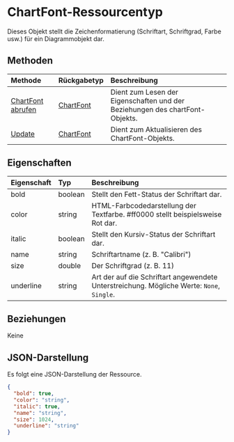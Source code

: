 # <a name="chartfont-resource-type"></a>ChartFont-Ressourcentyp

Dieses Objekt stellt die Zeichenformatierung (Schriftart, Schriftgrad, Farbe usw.) für ein Diagrammobjekt dar.


## <a name="methods"></a>Methoden

| Methode           | Rückgabetyp    |Beschreibung|
|:---------------|:--------|:----------|
|[ChartFont abrufen](../api/chartfont_get.md) | [ChartFont](chartfont.md) |Dient zum Lesen der Eigenschaften und der Beziehungen des chartFont-Objekts.|
|[Update](../api/chartfont_update.md) | [ChartFont](chartfont.md)    |Dient zum Aktualisieren des ChartFont-Objekts. |

## <a name="properties"></a>Eigenschaften
| Eigenschaft       | Typ    |Beschreibung|
|:---------------|:--------|:----------|
|bold|boolean|Stellt den Fett-Status der Schriftart dar.|
|color|string|HTML-Farbcodedarstellung der Textfarbe. #ff0000 stellt beispielsweise Rot dar.|
|italic|boolean|Stellt den Kursiv-Status der Schriftart dar.|
|name|string|Schriftartname (z. B. "Calibri")|
|size|double|Der Schriftgrad (z. B. 11)|
|underline|string|Art der auf die Schriftart angewendete Unterstreichung. Mögliche Werte: `None`, `Single`.|

## <a name="relationships"></a>Beziehungen
Keine


## <a name="json-representation"></a>JSON-Darstellung

Es folgt eine JSON-Darstellung der Ressource.

<!-- {
  "blockType": "resource",
  "optionalProperties": [

  ],
  "@odata.type": "microsoft.graph.chartFont"
}-->

```json
{
  "bold": true,
  "color": "string",
  "italic": true,
  "name": "string",
  "size": 1024,
  "underline": "string"
}

```

<!-- uuid: 8fcb5dbc-d5aa-4681-8e31-b001d5168d79
2015-10-25 14:57:30 UTC -->
<!-- {
  "type": "#page.annotation",
  "description": "ChartFont resource",
  "keywords": "",
  "section": "documentation",
  "tocPath": ""
}-->